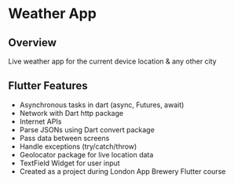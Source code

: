 # Weather App

## Overview
Live weather app for the current device location & any other city 

## Flutter Features

- Asynchronous tasks in dart (async, Futures, await)
- Network with Dart http package
- Internet APIs
- Parse JSONs using Dart convert package
- Pass data between screens
- Handle exceptions (try/catch/throw)
- Geolocator package for live location data
- TextField Widget for user input
- Created as a project during London App Brewery Flutter course

